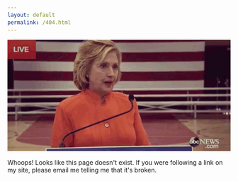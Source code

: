 ```yaml
---
layout: default
permalink: /404.html
---
```


![alt text](/images/404.gif "Page Not Found")

Whoops! Looks like this page doesn't exist. If you were following a
link on my site, please email me telling me that it's broken.
